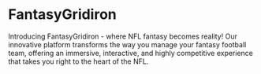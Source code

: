 # FantasyGridiron
Introducing FantasyGridiron - where NFL fantasy becomes reality! Our innovative platform transforms the way you manage your fantasy football team, offering an immersive, interactive, and highly competitive experience that takes you right to the heart of the NFL.
